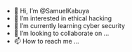 - 👋 Hi, I’m @SamuelKabuya
- 👀 I’m interested in ethical hacking
- 🌱 I’m currently learning cyber security
- 💞️ I’m looking to collaborate on ...
- 📫 How to reach me ...

<!---
SamuelKabuya/SamuelKabuya is a ✨ special ✨ repository because its `README.md` (this file) appears on your GitHub profile.
You can click the Preview link to take a look at your changes.
--->
